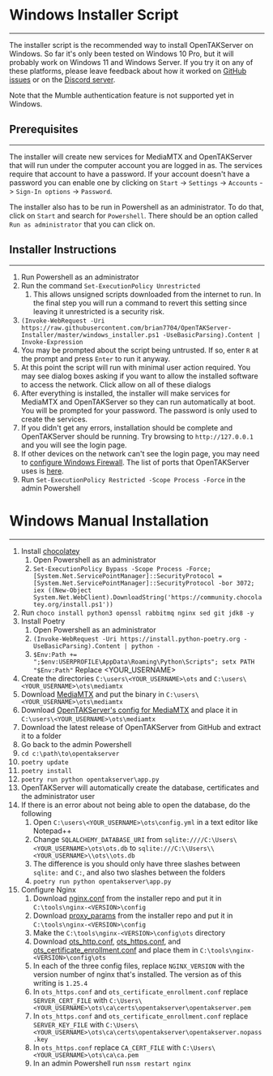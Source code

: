# Windows Installer Script

***

The installer script is the recommended way to install OpenTAKServer on Windows. So far it's only been tested on Windows 10 Pro,
but it will probably work on Windows 11 and Windows Server. If you try it on any of these platforms, please leave feedback
about how it worked on [GitHub issues](https://github.com/brian7704/OpenTAKServer-Installer/issues) or on the
[Discord server](https://discord.gg/6uaVHjtfXN).

Note that the Mumble authentication feature is not supported yet in Windows.

## Prerequisites

***

The installer will create new services for MediaMTX and OpenTAKServer that will run under the computer account you
are logged in as. The services require that account to have a password. If your account doesn't have a password you can 
enable one by clicking on `Start` -> `Settings` -> `Accounts` -> `Sign-In options` -> `Password`.

The installer also has to be run in Powershell as an administrator. To do that, click on `Start` and search for `Powershell`.
There should be an option called `Run as administrator` that you can click on.

## Installer Instructions

***

1. Run Powershell as an administrator
2. Run the command `Set-ExecutionPolicy Unrestricted`
    1. This allows unsigned scripts downloaded from the internet to run. In the final step you will run a command to revert this setting since leaving it unrestricted is a security risk.
3. `(Invoke-WebRequest -Uri https://raw.githubusercontent.com/brian7704/OpenTAKServer-Installer/master/windows_installer.ps1 -UseBasicParsing).Content | Invoke-Expression`
4. You may be prompted about the script being untrusted. If so, enter `R` at the prompt and press `Enter` to run it anyway.
5. At this point the script will run with minimal user action required. You may see dialog boxes asking if you want to allow the installed software to access the network. Click allow on all of these dialogs
6. After everything is installed, the installer will make services for MediaMTX and OpenTAKServer so they can run automatically at boot. You will be prompted for your password. The password is only used to create the services.
7. If you didn't get any errors, installation should be complete and OpenTAKServer should be running. Try browsing to `http://127.0.0.1` and you will see the login page.
8. If other devices on the network can't see the login page, you may need to [configure Windows Firewall](https://learn.microsoft.com/en-us/sql/reporting-services/report-server/configure-a-firewall-for-report-server-access?view=sql-server-ver16). The list of ports that OpenTAKServer uses is [here](../architecture.md).
9. Run `Set-ExecutionPolicy Restricted -Scope Process -Force` in the admin Powershell

# Windows Manual Installation

***

1. Install [chocolatey](https://chocolatey.org/install#individual)
    1. Open Powershell as an administrator
    2. `Set-ExecutionPolicy Bypass -Scope Process -Force; [System.Net.ServicePointManager]::SecurityProtocol = [System.Net.ServicePointManager]::SecurityProtocol -bor 3072; iex ((New-Object System.Net.WebClient).DownloadString('https://community.chocolatey.org/install.ps1'))`
2. Run `choco install python3 openssl rabbitmq nginx sed git jdk8 -y`
3. Install Poetry
    1. Open Powershell as an administrator 
    2. `(Invoke-WebRequest -Uri https://install.python-poetry.org -UseBasicParsing).Content | python -`
    3. `$Env:Path += ";$env:USERPROFILE\AppData\Roaming\Python\Scripts"; setx PATH "$Env:Path"` Replace <YOUR_USERNAME>
4. Create the directories `C:\users\<YOUR_USERNAME>\ots` and `C:\users\<YOUR_USERNAME>\ots\mediamtx`
5. Download [MediaMTX](https://github.com/bluenviron/mediamtx/releases/latest) and put the binary in `C:\users\<YOUR_USERNAME>\ots\mediamtx`
6. Download [OpenTAKServer's config for MediaMTX](https://raw.githubusercontent.com/brian7704/OpenTAKServer-Installer/master/mediamtx.yml) and place it in `C:\users\<YOUR_USERNAME>\ots\mediamtx`
7. Download the latest release of OpenTAKServer from GitHub and extract it to a folder
8. Go back to the admin Powershell
9. `cd c:\path\to\opentakserver`
10. `poetry update`
11. `poetry install`
12. `poetry run python opentakserver\app.py`
13. OpenTAKServer will automatically create the database, certificates and the administrator user
14. If there is an error about not being able to open the database, do the following
    1. Open `C:\users\<YOUR_USERNAME>\ots\config.yml` in a text editor like Notepad++
    2. Change `SQLALCHEMY_DATABASE_URI` from `sqlite:////C:\Users\<YOUR_USERNAME>\ots\ots.db` to `sqlite:///C:\\Users\\<YOUR_USERNAME>\\ots\\ots.db`
    3. The difference is you should only have three slashes between `sqlite:` and `C:`, and also two slashes between the folders
    4. `poetry run python opentakserver\app.py`
15. Configure Nginx
    1. Download [nginx.conf](https://raw.githubusercontent.com/brian7704/OpenTAKServer-Installer/master/windows_nginx_configs/nginx.conf) from the installer repo and put it in `C:\tools\nginx-<VERSION>\config`
    2. Download [proxy_params](https://raw.githubusercontent.com/brian7704/OpenTAKServer-Installer/master/windows_nginx_configs/proxy_params) from the installer repo and put it in `C:\tools\nginx-<VERSION>\config`
    3. Make the `C:\tools\nginx-<VERSION>\config\ots` directory
    4. Download [ots_http.conf](https://raw.githubusercontent.com/brian7704/OpenTAKServer-Installer/master/windows_nginx_configs/ots_http.conf), [ots_https.conf](https://raw.githubusercontent.com/brian7704/OpenTAKServer-Installer/master/windows_nginx_configs/ots_https.conf), and [ots_certificate_enrollment.conf](https://raw.githubusercontent.com/brian7704/OpenTAKServer-Installer/master/windows_nginx_configs/ots_certificate_enrollment.conf) and place them in `C:\tools\nginx-<VERSION>\config\ots`
    5. In each of the three config files, replace `NGINX_VERSION` with the version number of nginx that's installed. The version as of this writing is `1.25.4`
    6. In `ots_https.conf` and `ots_certificate_enrollment.conf` replace `SERVER_CERT_FILE` with `C:\Users\<YOUR_USERNAME>\ots\ca\certs\opentakserver\opentakserver.pem`
    7. In `ots_https.conf` and `ots_certificate_enrollment.conf` replace `SERVER_KEY_FILE` with `C:\Users\<YOUR_USERNAME>\ots\ca\certs\opentakserver\opentakserver.nopass.key`
    8. In `ots_https.conf` replace `CA_CERT_FILE` with `C:\Users\<YOUR_USERNAME>\ots\ca\ca.pem`
    9. In an admin Powershell run `nssm restart nginx`
